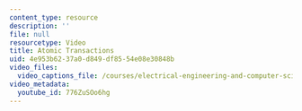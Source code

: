```yaml
---
content_type: resource
description: ''
file: null
resourcetype: Video
title: Atomic Transactions
uid: 4e953b62-37a0-d849-df85-54e08e30848b
video_files:
  video_captions_file: /courses/electrical-engineering-and-computer-science/6-004-computation-structures-spring-2017/c19/c19s2/c19s2v3/atomic-transactions-8-25-/776ZuSOo6hg.vtt
video_metadata:
  youtube_id: 776ZuSOo6hg
---
```

